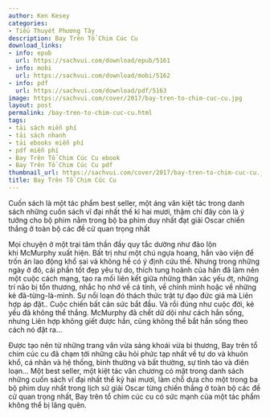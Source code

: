 ```yaml
---
author: Ken Kesey
categories:
- Tiểu Thuyết Phương Tây
description: Bay Trên Tổ Chim Cúc Cu
download_links:
- info: epub
  url: https://sachvui.com/download/epub/5161
- info: mobi
  url: https://sachvui.com/download/mobi/5162
- info: pdf
  url: https://sachvui.com/download/pdf/5163
image: https://sachvui.com/cover/2017/bay-tren-to-chim-cuc-cu.jpg
layout: post
permalink: /bay-tren-to-chim-cuc-cu.html
tags:
- tải sách miễn phí
- tải sách nhanh
- tải ebooks miễn phí
- pdf miễn phí
- Bay Trên Tổ Chim Cúc Cu ebook
- Bay Trên Tổ Chim Cúc Cu pdf
thumbnail_url: https://sachvui.com/cover/2017/bay-tren-to-chim-cuc-cu.jpg
title: Bay Trên Tổ Chim Cúc Cu
---
```


 <div class="item-desc text-justify"> <p>Cuốn sách là một tác phẩm best seller, một áng văn kiệt tác trong danh sách những cuốn sách vĩ đại nhất thế kỉ hai mươi, thậm chí đây còn là ý tưởng cho bộ phim nằm trong bộ ba phim duy nhất đạt giải Oscar chiến thắng ở toàn bộ các đề cử quan trọng nhất</p><p>Mọi chuyện ở một trại tâm thần đầy quy tắc dường như đảo lộn khi McMurphy xuất hiện. Bất trị như một chú ngựa hoang, hắn vào viện để trốn án lao động khổ sai và không hề có ý định cứu thế. Nhưng trong những ngày ở đó, cái phần tốt đẹp yêu tự do, thích tung hoành của hắn đã làm nên một cuộc cách mạng, tạo ra mối liên kết giữa những thân xác yếu ớt, những trí não bị tổn thương, nhắc họ nhớ về cá tính, về chính mình hoặc về những kẻ đã-từng-là-mình. Sự nổi loạn đó thách thức trật tự đạo đức giả mà Liên hợp áp đặt.. Cuộc chiến bất cân sức bắt đầu. Và rồi đúng như cuộc đời, kẻ yếu đã không thể thắng. McMurphy đã chết dữ dội như cách hắn sống, nhưng Liên hợp không giết được hắn, cũng không thể bắt hắn sống theo cách nó đặt ra...</p><p>Được tạo nên từ những trang văn vừa sảng khoái vừa bi thương, Bay trên tổ chim cúc cu đã chạm tới những câu hỏi phức tạp nhất về tự do và khuôn khổ, cá nhân và hệ thống, bình thường và bất thường, sự tỉnh táo và điên loạn... Một best seller, một kiệt tác văn chương có mặt trong danh sách những cuốn sách vĩ đại nhất thế kỷ hai mươi, làm chỗ dựa cho một trong ba bộ phim duy nhất trong lịch sử giải Oscar từng chiến thắng ở toàn bộ các đề cử quan trọng nhất, Bay trên tổ chim cúc cu có sức mạnh của một tác phẩm không thể bị lãng quên.</p> </div>